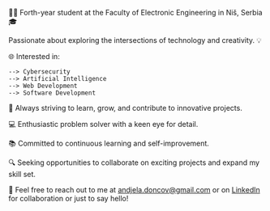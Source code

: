 👨‍💻 Forth-year student at the Faculty of Electronic Engineering in Niš, Serbia 🎓

Passionate about exploring the intersections of technology and creativity. 💡

🌐 Interested in:

    --> Cybersecurity
    --> Artificial Intelligence
    --> Web Development
    --> Software Development
    
      
🚀 Always striving to learn, grow, and contribute to innovative projects.

💻 Enthusiastic problem solver with a keen eye for detail.

📚 Committed to continuous learning and self-improvement.

🔍 Seeking opportunities to collaborate on exciting projects and expand my skill set.

📧 Feel free to reach out to me at andjela.doncov@gmail.com or on [LinkedIn](www.linkedin.com/in/andjela-doncov-341bb6299) for collaboration or just to say hello!

<!---
andjelaadoncov/andjelaadoncov is a ✨ special ✨ repository because its `README.md` (this file) appears on your GitHub profile.
You can click the Preview link to take a look at your changes.
--->
